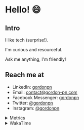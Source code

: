 # Hello! 😄

## Intro

I like tech (surprise!).

I'm curious and resourceful.

Ask me anything, I'm friendly!

## Reach me at

- LinkedIn: [gordonpn](https://www.linkedin.com/in/gordonpn/)
- Email: [contact@gordon-pn.com](mailto:contact@gordon-pn.com)
- Facebook Messenger: [gordonpn](https://www.messenger.com/t/Gordonpn)
- Twitter: [@gordonpn](https://twitter.com/Gordonpn)
- Instagram: [@gordonpn](https://www.instagram.com/gordonpn/)

<details>
  <summary>Metrics</summary>

  <img align="center" src="https://github.com/gordonpn/gordonpn/blob/master/github-metrics.svg" alt="GitHub Metrics">

</details>

<details>
  <summary>WakaTime</summary>

  <!--START_SECTION:waka-->
📊 **This Week I Spent My Time On** 

```text
💬 Programming Languages: 
Java                     6 hrs 10 mins       ████████████░░░░░░░░░░░░░   48.77 % 
TypeScript               4 hrs 56 mins       ██████████░░░░░░░░░░░░░░░   39.05 % 
GitIgnore file           42 mins             █░░░░░░░░░░░░░░░░░░░░░░░░   05.62 % 
JavaScript               17 mins             █░░░░░░░░░░░░░░░░░░░░░░░░   02.36 % 
JSON                     17 mins             █░░░░░░░░░░░░░░░░░░░░░░░░   02.25 % 

🔥 Editors: 
Intellijidea             12 hrs 38 mins      █████████████████████████   99.81 % 
VS Code                  1 min               ░░░░░░░░░░░░░░░░░░░░░░░░░   00.19 % 
```


 Last Updated on 11/04/2024 16:19:23 UTC
<!--END_SECTION:waka-->
</details>
